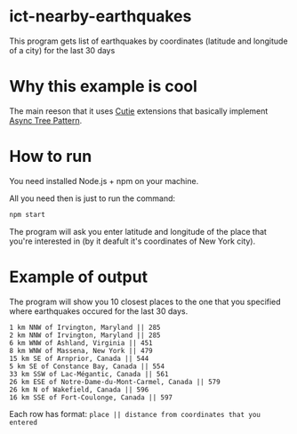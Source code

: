 # ict-nearby-earthquakes
This program gets list of earthquakes by coordinates (latitude and longitude of a city) for the last 30 days

# Why this example is cool

The main reeson that it uses [Cutie](https://github.com/Guseyn/cutie) extensions that basically implement [Async Tree Pattern](https://github.com/Guseyn/async-tree-patern/blob/master/Async_Tree_Patern.pdf).

# How to run

You need installed Node.js + npm on your machine.

All you need then is just to run the command:

```bash
npm start
```

The program will ask you enter latitude and longitude of the place that you're interested in (by it deafult it's coordinates of New York city).

# Example of output

The program will show you 10 closest places to the one that you specified where earthquakes occured for the last 30 days.

```
1 km NNW of Irvington, Maryland || 285
2 km NNW of Irvington, Maryland || 285
6 km WNW of Ashland, Virginia || 451
8 km WNW of Massena, New York || 479
15 km SE of Arnprior, Canada || 544
5 km SE of Constance Bay, Canada || 554
33 km SSW of Lac-Mégantic, Canada || 561
26 km ESE of Notre-Dame-du-Mont-Carmel, Canada || 579
26 km N of Wakefield, Canada || 596
16 km SSE of Fort-Coulonge, Canada || 597
```

Each row has format: `place || distance from coordinates that you entered`
